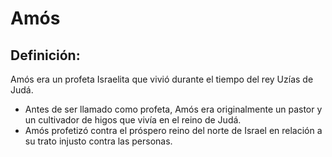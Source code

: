 # Amós

## Definición: 

Amós era un profeta Israelita que vivió durante el tiempo del rey Uzías de Judá.

* Antes de ser llamado como profeta, Amós era originalmente un pastor y un cultivador de higos que vivía en el reino de Judá.
* Amós profetizó contra el próspero reino del norte de Israel en relación a su trato injusto contra las personas.

